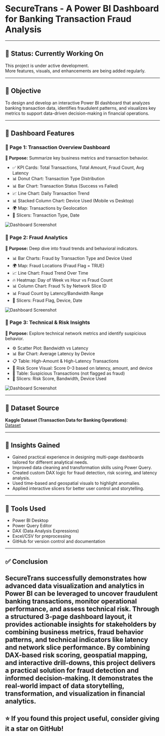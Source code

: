 # SecureTrans - A Power BI Dashboard for Banking Transaction Fraud Analysis
---

## 🚧 Status: Currently Working On

This project is under active development.  
More features, visuals, and enhancements are being added regularly.

---

## 🎯 Objective

To design and develop an interactive Power BI dashboard that analyzes banking transaction data, identifies fraudulent patterns, and visualizes key metrics to support data-driven decision-making in financial operations.

---

## 📌 Dashboard Features

### 🔹 Page 1: Transaction Overview Dashboard

**🎯 Purpose:** Summarize key business metrics and transaction behavior.

- ✅ KPI Cards: Total Transactions, Total Amount, Fraud Count, Avg Latency  
- 📊 Donut Chart: Transaction Type Distribution  
- 📊 Bar Chart: Transaction Status (Success vs Failed)  
- 📈 Line Chart: Daily Transaction Trend  
- 📊 Stacked Column Chart: Device Used (Mobile vs Desktop)  
- 🌍 Map: Transactions by Geolocation  
- 🔘 Slicers: Transaction Type, Date  

![Dashboard Screenshot](https://github.com/RaginiAG/SecureTrans-A-Power-BI-Dashboard-for-Banking-Transaction-Fraud-Analysis/blob/main/Overview%20Dashboard.png)

### 🔹 Page 2: Fraud Analytics

**🎯 Purpose:** Deep dive into fraud trends and behavioral indicators.

- 📊 Bar Charts: Fraud by Transaction Type and Device Used  
- 🌍 Map: Fraud Locations (Fraud Flag = TRUE)  
- 📈 Line Chart: Fraud Trend Over Time  
- 🔥 Heatmap: Day of Week vs Hour vs Fraud Count  
- 📊 Column Chart: Fraud % by Network Slice ID  
- 📊 Fraud Count by Latency/Bandwidth Range  
- 🔘 Slicers: Fraud Flag, Device, Date  

![Dashboard Screenshot]()

### 🔹 Page 3: Technical & Risk Insights

**🎯 Purpose:** Explore technical network metrics and identify suspicious behavior.

- ⚙️ Scatter Plot: Bandwidth vs Latency  
- 📊 Bar Chart: Average Latency by Device  
- 📋 Table: High-Amount & High-Latency Transactions  
- 🚨 Risk Score Visual: Score 0–3 based on latency, amount, and device  
- 🧾 Table: Suspicious Transactions (not flagged as fraud)  
- 🔘 Slicers: Risk Score, Bandwidth, Device Used  

![Dashboard Screenshot]()

---

## 📂 Dataset Source

**Kaggle Dataset (Transaction Data for Banking Operations)**:  
[Dataset](https://www.kaggle.com/datasets/ziya07/transaction-data-for-banking-operations)

---
## 🧠 Insights Gained


- Gained practical experience in designing multi-page dashboards tailored for different analytical needs.  
- Improved data cleaning and transformation skills using Power Query.  
- Created custom DAX logic for fraud detection, risk scoring, and latency analysis.  
- Used time-based and geospatial visuals to highlight anomalies.  
- Applied interactive slicers for better user control and storytelling.

---

## 🔧 Tools Used

- Power BI Desktop
- Power Query Editor
- DAX (Data Analysis Expressions) 
- Excel/CSV for preprocessing
- GitHub for version control and documentation

---

## ✅ Conclusion

SecureTrans successfully demonstrates how advanced data visualization and analytics in Power BI can be leveraged to uncover fraudulent banking transactions, monitor operational performance, and assess technical risk. Through a structured 3-page dashboard layout, it provides actionable insights for stakeholders by combining business metrics, fraud behavior patterns, and technical indicators like latency and network slice performance.
By combining DAX-based risk scoring, geospatial mapping, and interactive drill-downs, this project delivers a practical solution for fraud detection and informed decision-making. It demonstrates the real-world impact of data storytelling, transformation, and visualization in financial analytics.
---

  ## ⭐️ If you found this project useful, consider giving it a star on GitHub!
